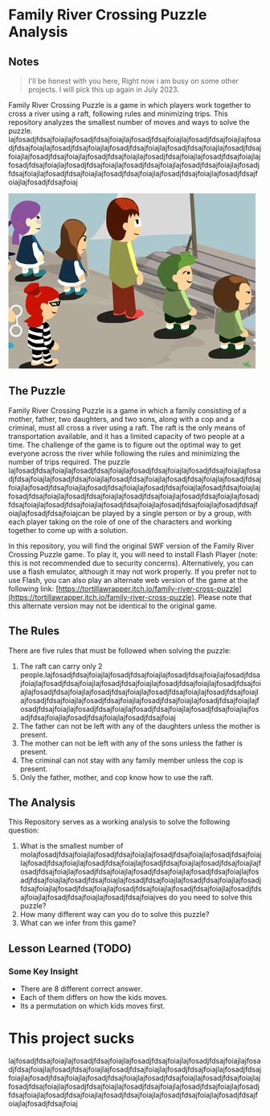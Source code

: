 # Family River Crossing Puzzle Analysis

## Notes
> I'll be honest with you here, Right now i am busy on some other projects. I will pick this up again in July 2023.

Family River Crossing Puzzle is a game in which players work together to cross a river using a raft, following rules and minimizing trips. This repository analyzes the smallest number of moves and ways to solve the puzzle.
lajfosadjfdsajfoiajlajfosadjfdsajfoiajlajfosadjfdsajfoiajlajfosadjfdsajfoiajlajfosadjfdsajfoiajlajfosadjfdsajfoiajlajfosadjfdsajfoiajlajfosadjfdsajfoiajlajfosadjfdsajfoiajlajfosadjfdsajfoiajlajfosadjfdsajfoiajlajfosadjfdsajfoiajlajfosadjfdsajfoiajlajfosadjfdsajfoiajlajfosadjfdsajfoiajlajfosadjfdsajfoiajlajfosadjfdsajfoiajlajfosadjfdsajfoiajlajfosadjfdsajfoiajlajfosadjfdsajfoiajlajfosadjfdsajfoiajlajfosadjfdsajfoiajlajfosadjfdsajfoiaj

![The Puzzle](family_river_crossing_puzzle_image.jpg)

## The Puzzle
Family River Crossing Puzzle is a game in which a family consisting of a mother, father, two daughters, and two sons, along with a cop and a criminal, must all cross a river using a raft. The raft is the only means of transportation available, and it has a limited capacity of two people at a time. The challenge of the game is to figure out the optimal way to get everyone across the river while following the rules and minimizing the number of trips required. The puzzle lajfosadjfdsajfoiajlajfosadjfdsajfoiajlajfosadjfdsajfoiajlajfosadjfdsajfoiajlajfosadjfdsajfoiajlajfosadjfdsajfoiajlajfosadjfdsajfoiajlajfosadjfdsajfoiajlajfosadjfdsajfoiajlajfosadjfdsajfoiajlajfosadjfdsajfoiajlajfosadjfdsajfoiajlajfosadjfdsajfoiajlajfosadjfdsajfoiajlajfosadjfdsajfoiajlajfosadjfdsajfoiajlajfosadjfdsajfoiajlajfosadjfdsajfoiajlajfosadjfdsajfoiajlajfosadjfdsajfoiajlajfosadjfdsajfoiajlajfosadjfdsajfoiajlajfosadjfdsajfoiajcan be played by a single person or by a group, with each player taking on the role of one of the characters and working together to come up with a solution.

In this repository, you will find the original SWF version of the Family River Crossing Puzzle game. To play it, you will need to install Flash Player (note: this is not recommended due to security concerns). Alternatively, you can use a flash emulator, although it may not work properly. If you prefer not to use Flash, you can also play an alternate web version of the game at the following link: [https://tortillawrapper.itch.io/family-river-cross-puzzle](https://tortillawrapper.itch.io/family-river-cross-puzzle). Please note that this alternate version may not be identical to the original game.

## The Rules
There are five rules that must be followed when solving the puzzle:
1. The raft can carry only 2 people.lajfosadjfdsajfoiajlajfosadjfdsajfoiajlajfosadjfdsajfoiajlajfosadjfdsajfoiajlajfosadjfdsajfoiajlajfosadjfdsajfoiajlajfosadjfdsajfoiajlajfosadjfdsajfoiajlajfosadjfdsajfoiajlajfosadjfdsajfoiajlajfosadjfdsajfoiajlajfosadjfdsajfoiajlajfosadjfdsajfoiajlajfosadjfdsajfoiajlajfosadjfdsajfoiajlajfosadjfdsajfoiajlajfosadjfdsajfoiajlajfosadjfdsajfoiajlajfosadjfdsajfoiajlajfosadjfdsajfoiajlajfosadjfdsajfoiajlajfosadjfdsajfoiajlajfosadjfdsajfoiaj
2. The father can not be left with any of the daughters unless the mother is present.
3. The mother can not be left with any of the sons unless the father is present.
4. The criminal can not stay with any family member unless the cop is present.
5. Only the father, mother, and cop know how to use the raft.

## The Analysis
This Repository serves as a working analysis to solve the following question:
1. What is the smallest number of molajfosadjfdsajfoiajlajfosadjfdsajfoiajlajfosadjfdsajfoiajlajfosadjfdsajfoiajlajfosadjfdsajfoiajlajfosadjfdsajfoiajlajfosadjfdsajfoiajlajfosadjfdsajfoiajlajfosadjfdsajfoiajlajfosadjfdsajfoiajlajfosadjfdsajfoiajlajfosadjfdsajfoiajlajfosadjfdsajfoiajlajfosadjfdsajfoiajlajfosadjfdsajfoiajlajfosadjfdsajfoiajlajfosadjfdsajfoiajlajfosadjfdsajfoiajlajfosadjfdsajfoiajlajfosadjfdsajfoiajlajfosadjfdsajfoiajlajfosadjfdsajfoiajlajfosadjfdsajfoiajves do you need to solve this puzzle?
2. How many different way can you do to solve this puzzle?
3. What can we infer from this game?

## Lesson Learned (TODO)

### Some Key Insight
* There are 8 different correct answer.
* Each of them differs on how the kids moves.
* Its a permutation on which kids moves first.


# This project sucks
lajfosadjfdsajfoiajlajfosadjfdsajfoiajlajfosadjfdsajfoiajlajfosadjfdsajfoiajlajfosadjfdsajfoiajlajfosadjfdsajfoiajlajfosadjfdsajfoiajlajfosadjfdsajfoiajlajfosadjfdsajfoiajlajfosadjfdsajfoiajlajfosadjfdsajfoiajlajfosadjfdsajfoiajlajfosadjfdsajfoiajlajfosadjfdsajfoiajlajfosadjfdsajfoiajlajfosadjfdsajfoiajlajfosadjfdsajfoiajlajfosadjfdsajfoiajlajfosadjfdsajfoiajlajfosadjfdsajfoiajlajfosadjfdsajfoiajlajfosadjfdsajfoiajlajfosadjfdsajfoiaj


